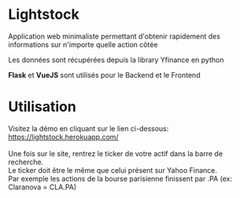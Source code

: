 # Lightstock
Application web minimaliste permettant d'obtenir rapidement des informations sur n'importe quelle action côtée </br>

Les données sont récupérées depuis la library Yfinance en python </br>

**Flask** et **VueJS** sont utilisés pour le Backend et le  Frontend 

# Utilisation

Visitez la démo en cliquant sur le lien ci-dessous: <br>
https://lightstock.herokuapp.com/ <br>
<br>
Une fois sur le site, rentrez le ticker de votre actif dans la barre de recherche. <br>
Le ticker doit être le même que celui présent sur Yahoo Finance. <br> 
Par exemple les actions de la bourse parisienne finissent par .PA (ex: Claranova = CLA.PA)
